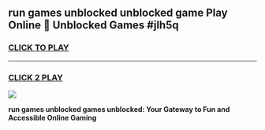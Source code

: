 
## run games unblocked unblocked game Play Online 👋 Unblocked Games #jlh5q
<h3>
<a href="https://premium.freeplayer.one?title=run_games_unblocked&ref=21F">CLICK TO PLAY</a></h3>
<hr>

<h3>
<a href="https://premium.freeplayer.one?title=run_games_unblocked&ref=21F">CLICK 2 PLAY</a>
  
</h3>

<a href="https://premium.freeplayer.one?title=run_games_unblocked&ref=21F/"><img src="https://clearcache.store/games.png"></a>


**run games unblocked games unblocked: Your Gateway to Fun and Accessible Online Gaming**
